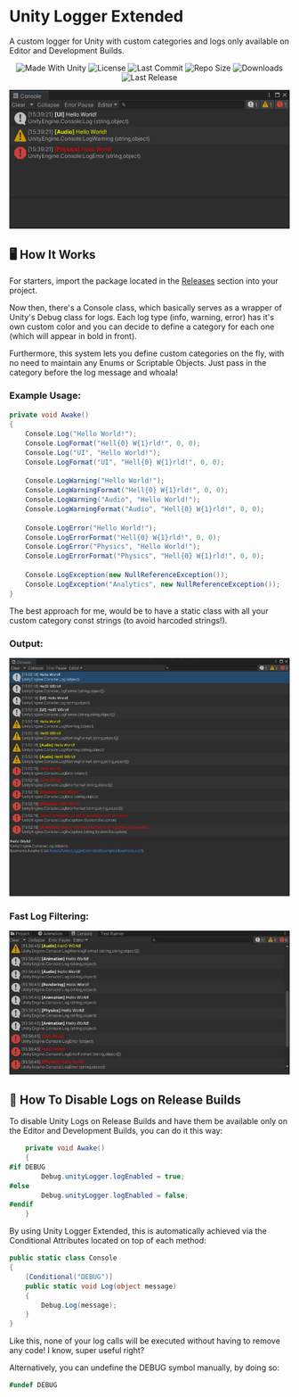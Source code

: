# Unity Logger Extended
A custom logger for Unity with custom categories and logs only available on Editor and Development Builds.

<p align="center">
  <a>
    <img alt="Made With Unity" src="https://img.shields.io/badge/made%20with-Unity-57b9d3.svg?logo=Unity">
  </a>
  <a>
    <img alt="License" src="https://img.shields.io/github/license/JoanStinson/UnityLoggerExtended?logo=github">
  </a>
  <a>
    <img alt="Last Commit" src="https://img.shields.io/github/last-commit/JoanStinson/UnityLoggerExtended?logo=Mapbox&color=orange">
  </a>
  <a>
    <img alt="Repo Size" src="https://img.shields.io/github/repo-size/JoanStinson/UnityLoggerExtended?logo=VirtualBox">
  </a>
  <a>
    <img alt="Downloads" src="https://img.shields.io/github/downloads/JoanStinson/UnityLoggerExtended/total?color=brightgreen">
  </a>
  <a>
    <img alt="Last Release" src="https://img.shields.io/github/v/release/JoanStinson/UnityLoggerExtended?include_prereleases&logo=Dropbox&color=yellow">
  </a>
</p>

<p align="center">
  <img src="https://github.com/JoanStinson/UnityLoggerExtended/blob/main/preview.PNG">
</p>

## 🖥️ How It Works
For starters, import the package located in the [Releases](https://github.com/JoanStinson/UnityLoggerExtended/releases) section into your project.

Now then, there's a Console class, which basically serves as a wrapper of Unity's Debug class for logs. Each log type (info, warning, error) has it's own custom color and you can decide to define a category for each one (which will appear in bold in front). 

Furthermore, this system lets you define custom categories on the fly, with no need to maintain any Enums or Scriptable Objects. Just pass in the category before the log message and whoala!

### Example Usage:
```csharp
private void Awake()
{
    Console.Log("Hello World!");
    Console.LogFormat("Hell{0} W{1}rld!", 0, 0);
    Console.Log("UI", "Hello World!");
    Console.LogFormat("UI", "Hell{0} W{1}rld!", 0, 0);

    Console.LogWarning("Hello World!");
    Console.LogWarningFormat("Hell{0} W{1}rld!", 0, 0);
    Console.LogWarning("Audio", "Hello World!");
    Console.LogWarningFormat("Audio", "Hell{0} W{1}rld!", 0, 0);

    Console.LogError("Hello World!");
    Console.LogErrorFormat("Hell{0} W{1}rld!", 0, 0);
    Console.LogError("Physics", "Hello World!");
    Console.LogErrorFormat("Physics", "Hell{0} W{1}rld!", 0, 0);

    Console.LogException(new NullReferenceException());
    Console.LogException("Analytics", new NullReferenceException());
}
```
The best approach for me, would be to have a static class with all your custom category const strings (to avoid harcoded strings!).

### Output:
<p align="center">
  <img src="https://github.com/JoanStinson/UnityLoggerExtended/blob/main/output.PNG">
</p>

### Fast Log Filtering:
<p align="center">
  <img src="https://github.com/JoanStinson/UnityLoggerExtended/blob/main/search.gif">
</p>

## 📵 How To Disable Logs on Release Builds
To disable Unity Logs on Release Builds and have them be available only on the Editor and Development Builds, you can do it this way:
```csharp
    private void Awake()
    {
#if DEBUG
        Debug.unityLogger.logEnabled = true;
#else
        Debug.unityLogger.logEnabled = false;
#endif
    }
```
By using Unity Logger Extended, this is automatically achieved via the Conditional Attributes located on top of each method:
```csharp
public static class Console
{
    [Conditional("DEBUG")]
    public static void Log(object message)
    {
        Debug.Log(message);
    }
}
```
Like this, none of your log calls will be executed without having to remove any code! I know, super useful right?

Alternatively, you can undefine the DEBUG symbol manually, by doing so:
```csharp
#undef DEBUG
```
